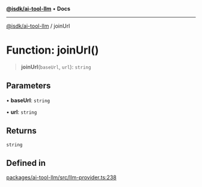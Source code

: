 [**@isdk/ai-tool-llm**](../README.md) • **Docs**

***

[@isdk/ai-tool-llm](../globals.md) / joinUrl

# Function: joinUrl()

> **joinUrl**(`baseUrl`, `url`): `string`

## Parameters

• **baseUrl**: `string`

• **url**: `string`

## Returns

`string`

## Defined in

[packages/ai-tool-llm/src/llm-provider.ts:238](https://github.com/isdk/ai-tool-llm.js/blob/9605df51949af058c01251578849aa8202fccd66/src/llm-provider.ts#L238)
